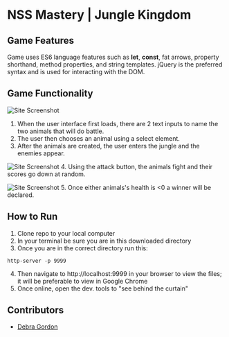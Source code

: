 # NSS Mastery | Jungle Kingdom

## Game Features
Game uses ES6 language features such as **let**, **const**, fat arrows, property shorthand, method properties, and string templates. jQuery is the preferred syntax and is used for interacting with the DOM.

## Game Functionality

![Site Screenshot](https://raw.githubusercontent.com/nss-evening-cohort-04/modernjs-quiz-debragordon/quiz/screenshots/sneak-peak-1.png)
1. When the user interface first loads, there are 2 text inputs to name the two animals that will do battle.
2. The user then chooses an animal using a select element.
3. After the animals are created, the user enters the jungle and the enemies appear.

![Site Screenshot](https://raw.githubusercontent.com/nss-evening-cohort-04/modernjs-quiz-debragordon/quiz/screenshots/sneak-peak-2.png)
4. Using the attack button, the animals fight and their scores go down at random.

![Site Screenshot](https://raw.githubusercontent.com/nss-evening-cohort-04/modernjs-quiz-debragordon/quiz/screenshots/sneak-peak-3.png)
5. Once either animals's health is <0 a winner will be declared.

## How to Run
1. Clone repo to your local computer
2. In your terminal be sure you are in this downloaded directory
3. Once you are in the correct directory run this:

  ```
  http-server -p 9999
  ```

4. Then navigate to http://localhost:9999 in your browser to view the files; it will be preferable to view in Google Chrome
5. Once online, open the dev. tools to "see behind the curtain"

## Contributors
- [Debra Gordon](http://github.com/debragordon)